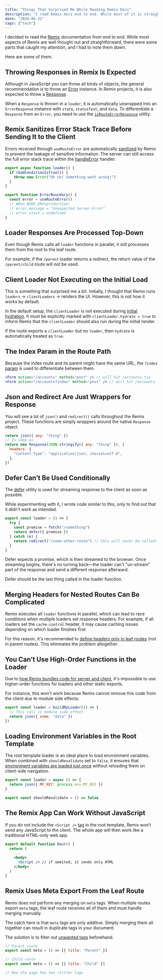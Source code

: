 ```yaml
---
title: "Things That Surprised Me While Reading Remix Docs"
description: "I read Remix docs end to end. While most of it is straightforward, some parts surprised me. Here are some of them."
date: "2024-06-22"
tags: ["tech"]
---
```


I decided to read the [Remix](https://remix.run/) documentation from end to end. While most aspects of Remix are well thought out and straightforward, there were some parts that caught my attention, and I had to note them down.

Here are some of them.

## Throwing Responses in Remix Is Expected

Although in JavaScript you can throw all kinds of objects, the general recommendation is to throw an [Error](https://developer.mozilla.org/en-US/docs/Web/JavaScript/Reference/Global_Objects/Error) instance. In Remix projects, it is also expected to throw a [Response](https://developer.mozilla.org/en-US/docs/Web/API/Response).

When a `Response` is thrown in a `loader`, it is automatically unwrapped into an `ErrorResponse` instance with `state`, `statusText`, and `data`. To differentiate a `Response` from an `Error`, you need to use the [`isRouteErrorResponse`](https://remix.run/docs/en/main/utils/is-route-error-response) utility.

## Remix Sanitizes Error Stack Trace Before Sending It to the Client

Errors received through `useRouteError` are automatically [sanitized](https://remix.run/docs/en/main/guides/errors#error-sanitization) by Remix to prevent the leakage of sensitive information. The server can still access the full error stack trace within the [handleError](https://remix.run/docs/en/main/file-conventions/entry.server#handleerror) handler.

```jsx
export async function loader() {
  if (badConditionIsTrue()) {
    throw new Error("Oh no! Something went wrong!")
  }
}

export function ErrorBoundary() {
  const error = useRouteError()
  // When NODE_ENV=production:
  // error.message = "Unexpected Server Error"
  // error.stack = undefined
}
```

## Loader Responses Are Processed Top-Down

Even though Remix calls all `loader` functions in parallel, it still processes them from the root to the leaf route.

For example, if the `/parent` loader returns a redirect, the return value of the `/parent/child` route will not be used.

## Client Loader Not Executing on the Initial Load

This is something that surprised me a bit. Initially, I thought that Remix runs `loaders` → `clientLoaders` → renders the UI. However, this is not how it works by default.

In the default setup, the `clientLoader` is not executed during [initial hydration](https://remix.run/docs/en/main/route/client-loader#hydration-behavior). It must be explicitly marked with `clientLoader.hydrate = true` to inform Remix that the `clientLoader` should also run during the initial render.

If the route exports a `clientLoader` but no `loader`, then `hydrate` is automatically treated as `true`.

## The Index Param in the Route Path

Because the index route and its parent might have the same URL, the `?index` [param](https://remix.run/docs/en/main/components/form#index) is used to differentiate between them.

```jsx
<Form action="/accounts" method="post" /> // will hit /accounts.tsx
<Form action="/accounts?index" method="post" /> // will hit /accounts._index.tsx
```

## Json and Redirect Are Just Wrappers for Response

You will see a lot of `json()` and `redirect()` calls throughout the Remix project. These functions are simply wrappers around the native `Response` object.

```jsx
return json({ any: "thing" })
// Is same as
return new Response(JSON.stringify({ any: "thing" }), {
  headers: {
    "Content-Type": "application/json; charset=utf-8",
  },
})
```

## Defer Can’t Be Used Conditionally

The [defer](https://remix.run/docs/en/main/guides/streaming#3-deferring-data-in-loaders) utility is used for streaming response to the client as soon as possible.

While experimenting with it, I wrote code similar to this, only to find out that it didn't work as intended.

```jsx
export const loader = () => {
  try {
    const promise = fetch("/something")
    return defer({ promise })
  } catch (e) {
    return redirect("/some-other-route") // this will never be called!
  }
}
```

Defer expects a promise, which is then streamed to the browser. Once streaming begins, there's no turning back—the loader can't "un-stream" part of the response and send a different response afterward.

Defer should be the last thing called in the loader function.

## Merging Headers for Nested Routes Can Be Complicated

Remix executes all `loader` functions in parallel, which can lead to race conditions when multiple loaders set response headers. For example, if all loaders set the `cache-control` header, it may cause caching issues depending on which loader finishes first.

For this reason, it's recommended to [define headers only in leaf routes](https://remix.run/docs/en/main/route/headers#nested-routes) (not in parent routes). This eliminates the problem altogether.

## You Can’t Use High-Order Functions in the Loader

Due to [how Remix bundles code for server and client](https://remix.run/docs/en/main/guides/constraints#higher-order-functions), it's impossible to use higher-order functions for loaders and other static exports.

For instance, this won't work because Remix cannot remove this code from the client due to module side effects:

```jsx
export const loader = buildMyLoader(() => {
  // This call is module side effect
  return json({ some: "data" })
})
```

## Loading Environment Variables in the Root Template

The root template loader is an ideal place to load environment variables. When combined with `shouldRevalidate` set to `false`, it ensures that [environment variables are loaded just once](https://remix.run/docs/en/main/route/should-revalidate#never-reloading-the-root) without reloading them on client-side navigation.

```jsx
export const loader = async () => {
  return json({ MY_KEY: process.env.MY_KEY })
}

export const shouldRevalidate = () => false
```

## The Remix App Can Work Without JavaScript

If you do not include the `<Script />` [tag](https://remix.run/docs/en/main/components/scripts) in the root template, Remix won’t send any JavaScript to the client. The whole app will then work like a traditional HTML-only web app.

```jsx
export default function Root() {
  return (
    ...
    <body>
      <Script /> // if ommited, it sends only HTML
    </body>
  )
}
```

## Remix Uses Meta Export From the Leaf Route

Remix does not perform any merging on `meta` tags. When multiple routes export `meta` tags, the leaf route receives all of them and must handle merging manually.

The catch here is that `meta` tags are only additive. Simply merging them all together can result in duplicate tags in your document.

The solution is to filter out [unwanted tags](https://remix.run/docs/en/main/route/meta#merging-with-parent-meta) beforehand.

```jsx
// Parent route
export const meta = () => [{ title: "Parent" }]

// Child route
export const meta = () => [{ title: "Child" }]

// Now the page has two <title> tags
```
